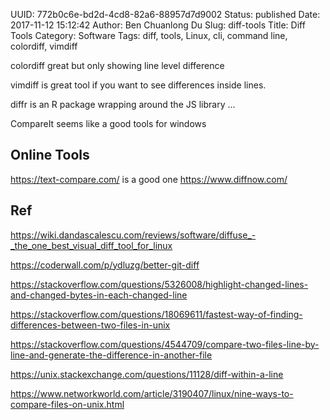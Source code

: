 UUID: 772b0c6e-bd2d-4cd8-82a6-88957d7d9002
Status: published
Date: 2017-11-12 15:12:42
Author: Ben Chuanlong Du
Slug: diff-tools
Title: Diff Tools
Category: Software
Tags: diff, tools, Linux, cli, command line, colordiff, vimdiff


colordiff great but only showing line level difference

vimdiff is great tool if you want to see differences inside lines.

diffr is an R package wrapping around the JS library ...

CompareIt seems like a good tools for windows

## Online Tools

https://text-compare.com/
is a good one
https://www.diffnow.com/


## Ref

https://wiki.dandascalescu.com/reviews/software/diffuse_-_the_one_best_visual_diff_tool_for_linux


https://coderwall.com/p/ydluzg/better-git-diff

https://stackoverflow.com/questions/5326008/highlight-changed-lines-and-changed-bytes-in-each-changed-line


https://stackoverflow.com/questions/18069611/fastest-way-of-finding-differences-between-two-files-in-unix

https://stackoverflow.com/questions/4544709/compare-two-files-line-by-line-and-generate-the-difference-in-another-file


https://unix.stackexchange.com/questions/11128/diff-within-a-line

https://www.networkworld.com/article/3190407/linux/nine-ways-to-compare-files-on-unix.html

